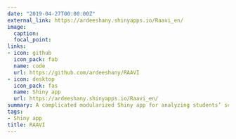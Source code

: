 ```yaml
---
date: "2019-04-27T00:00:00Z"
external_link: https://ardeeshany.shinyapps.io/Raavi_en/
image:
  caption: 
  focal_point:
links:
- icon: github
  icon_pack: fab
  name: code
  url: https://github.com/ardeeshany/RAAVI
- icon: desktop
  icon_pack: fas
  name: Shiny app
  url: https://ardeeshany.shinyapps.io/Raavi_en/
summary: A complicated modularized Shiny app for analyzing students’ scores.
tags:
- Shiny app
title: RAAVI
---
```

